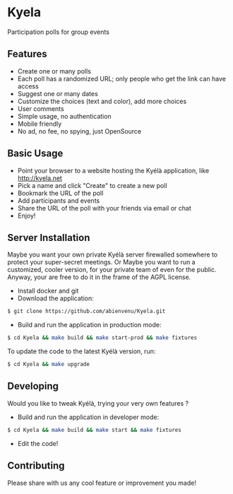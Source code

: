 Kyela
=====

Participation polls for group events

Features
--------

* Create one or many polls
* Each poll has a randomized URL; only people who get the link can have access
* Suggest one or many dates
* Customize the choices (text and color), add more choices
* User comments
* Simple usage, no authentication
* Mobile friendly
* No ad, no fee, no spying, just OpenSource

Basic Usage
-----------

* Point your browser to a website hosting the Kyélà application, like http://kyela.net
* Pick a name and click "Create" to create a new poll
* Bookmark the URL of the poll
* Add participants and events
* Share the URL of the poll with your friends via email or chat
* Enjoy!

Server Installation
-------------------

Maybe you want your own private Kyélà server firewalled somewhere to protect your super-secret meetings.
Or Maybe you want to run a customized, cooler version, for your private team of even for the public.
Anyway, your are free to do it in the frame of the AGPL license.

* Install docker and git
* Download the application:
```bash
$ git clone https://github.com/abienvenu/Kyela.git
```
* Build and run the application in production mode:
```bash
$ cd Kyela && make build && make start-prod && make fixtures
```

To update the code to the latest Kyélà version, run:
```bash
$ cd Kyela && make upgrade
```

Developing
----------

Would you like to tweak Kyélà, trying your very own features ?

* Build and run the application in developer mode:
```bash
$ cd Kyela && make build && make start && make fixtures
```
* Edit the code!

Contributing
------------

Please share with us any cool feature or improvement you made!
